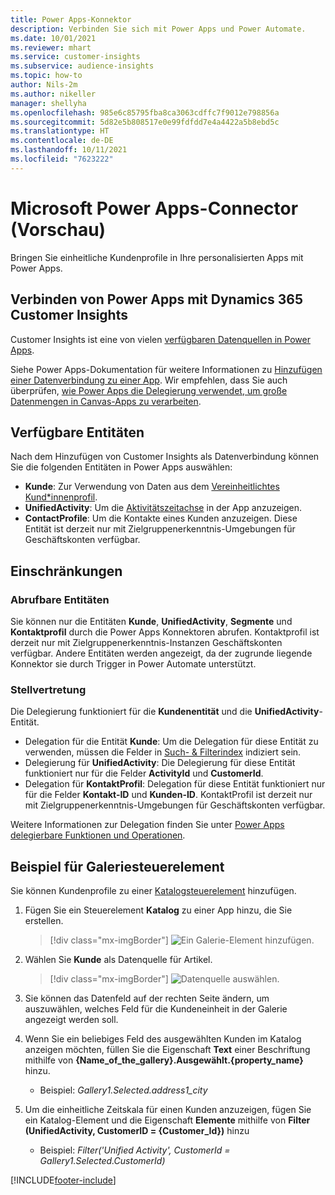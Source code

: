 ```yaml
---
title: Power Apps-Konnektor
description: Verbinden Sie sich mit Power Apps und Power Automate.
ms.date: 10/01/2021
ms.reviewer: mhart
ms.service: customer-insights
ms.subservice: audience-insights
ms.topic: how-to
author: Nils-2m
ms.author: nikeller
manager: shellyha
ms.openlocfilehash: 985e6c85795fba8ca3063cdffc7f9012e798856a
ms.sourcegitcommit: 5d82e5b808517e0e99fdfdd7e4a4422a5b8ebd5c
ms.translationtype: HT
ms.contentlocale: de-DE
ms.lasthandoff: 10/11/2021
ms.locfileid: "7623222"
---
```

# <a name="microsoft-power-apps-connector-preview"></a>Microsoft Power Apps-Connector (Vorschau)

Bringen Sie einheitliche Kundenprofile in Ihre personalisierten Apps mit Power Apps.

## <a name="connect-power-apps-and-dynamics-365-customer-insights"></a>Verbinden von Power Apps mit Dynamics 365 Customer Insights

Customer Insights ist eine von vielen [verfügbaren Datenquellen in Power Apps](/powerapps/maker/canvas-apps/working-with-data-sources).

Siehe Power Apps-Dokumentation für weitere Informationen zu [Hinzufügen einer Datenverbindung zu einer App](/powerapps/maker/canvas-apps/add-data-connection). Wir empfehlen, dass Sie auch überprüfen, [wie Power Apps die Delegierung verwendet, um große Datenmengen in Canvas-Apps zu verarbeiten](/powerapps/maker/canvas-apps/delegation-overview).

## <a name="available-entities"></a>Verfügbare Entitäten

Nach dem Hinzufügen von Customer Insights als Datenverbindung können Sie die folgenden Entitäten in Power Apps auswählen:

- **Kunde**: Zur Verwendung von Daten aus dem [Vereinheitlichtes Kund*innenprofil](customer-profiles.md).
- **UnifiedActivity**: Um die [Aktivitätszeitachse](activities.md) in der App anzuzeigen.
- **ContactProfile**: Um die Kontakte eines Kunden anzuzeigen. Diese Entität ist derzeit nur mit Zielgruppenerkenntnis-Umgebungen für Geschäftskonten verfügbar.

## <a name="limitations"></a>Einschränkungen

### <a name="retrievable-entities"></a>Abrufbare Entitäten

Sie können nur die Entitäten **Kunde**, **UnifiedActivity**, **Segmente** und **Kontaktprofil** durch die Power Apps Konnektoren abrufen. Kontaktprofil ist derzeit nur mit Zielgruppenerkenntnis-Instanzen Geschäftskonten verfügbar. Andere Entitäten werden angezeigt, da der zugrunde liegende Konnektor sie durch Trigger in Power Automate unterstützt.

### <a name="delegation"></a>Stellvertretung

Die Delegierung funktioniert für die **Kundenentität** und die **UnifiedActivity**-Entität. 

- Delegation für die Entität **Kunde**: Um die Delegation für diese Entität zu verwenden, müssen die Felder in [Such- & Filterindex](search-filter-index.md) indiziert sein.  
- Delegierung für **UnifiedActivity**: Die Delegierung für diese Entität funktioniert nur für die Felder **ActivityId** und **CustomerId**.  
- Delegation für **KontaktProfil**: Delegation für diese Entität funktioniert nur für die Felder **Kontakt-ID** und **Kunden-ID**. KontaktProfil ist derzeit nur mit Zielgruppenerkenntnis-Umgebungen für Geschäftskonten verfügbar.

Weitere Informationen zur Delegation finden Sie unter [Power Apps delegierbare Funktionen und Operationen](/powerapps/maker/canvas-apps/delegation-overview). 

## <a name="example-gallery-control"></a>Beispiel für Galeriesteuerelement

Sie können Kundenprofile zu einer [Katalogsteuerelement](/powerapps/maker/canvas-apps/add-gallery) hinzufügen.

1. Fügen Sie ein Steuerelement **Katalog** zu einer App hinzu, die Sie erstellen.

    > [!div class="mx-imgBorder"]
    > ![Ein Galerie-Element hinzufügen.](media/connector-powerapps9.png "Ein Katalog-Element hinzufügen.")

2. Wählen Sie **Kunde** als Datenquelle für Artikel.

    > [!div class="mx-imgBorder"]
    > ![Datenquelle auswählen.](media/choose-datasource-powerapps.png "Wählen Sie eine Datenquelle.")

3. Sie können das Datenfeld auf der rechten Seite ändern, um auszuwählen, welches Feld für die Kundeneinheit in der Galerie angezeigt werden soll.

4. Wenn Sie ein beliebiges Feld des ausgewählten Kunden im Katalog anzeigen möchten, füllen Sie die Eigenschaft **Text** einer Beschriftung mithilfe von **{Name_of_the_gallery}.Ausgewählt.{property_name}** hinzu.  
    - Beispiel: _Gallery1.Selected.address1_city_

5. Um die einheitliche Zeitskala für einen Kunden anzuzeigen, fügen Sie ein Katalog-Element und die Eigenschaft **Elemente** mithilfe von **Filter (UnifiedActivity, CustomerID = {Customer_Id})** hinzu  
    - Beispiel: _Filter('Unified Activity', CustomerId = Gallery1.Selected.CustomerId)_


[!INCLUDE[footer-include](../includes/footer-banner.md)]
